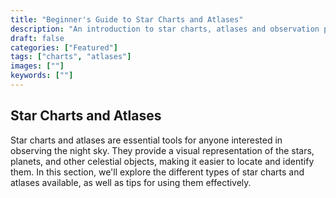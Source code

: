 ```yaml
---
title: "Beginner's Guide to Star Charts and Atlases"
description: "An introduction to star charts, atlases and observation planning tools."
draft: false
categories: ["Featured"]
tags: ["charts", "atlases"]
images: [""]
keywords: [""]
---
```


## Star Charts and Atlases

Star charts and atlases are essential tools for anyone interested in observing the night sky. They provide a visual representation of the stars, planets, and other celestial objects, making it easier to locate and identify them. In this section, we'll explore the different types of star charts and atlases available, as well as tips for using them effectively.

